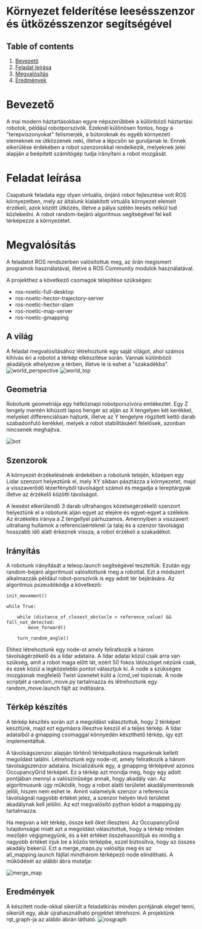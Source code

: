 # Környezet felderítése leesésszenzor és ütközésszenzor segítségével

## Table of contents

1. [Bevezető](#Bevezető)
2. [Feladat leírása](#Feladat-leírása)
3. [Megvalósítás](#Megvalósítás)
4. [Eredmények](#Eredmények)

# Bevezető

A mai modern háztartásokban egyre népszerűbbek a különböző háztartási robotok, például robotporszívók. Ezeknél különösen fontos, hogy a "terepviszonyokat" felismerjék, a bútoroknak és egyéb környezeti elemeknek ne ütközzenek neki, illetve a lépcsőn se guruljanak le. Ennek elkerülése érdekében a robot szenzorokkal rendelkezik, melyeknek jelei alapján a beépített számítógép tudja irányítani a robot mozgását.


# Feladat leírása

Csapatunk feladata egy olyan virtuális, önjáró robot fejlesztése volt ROS környezetben, mely az általunk kialakított virtuális környezet elemeit érzékeli, azok között ütközés, illetve a pálya szélén leesés nélkül tud közlekedni. A robot random-bejáró algoritmus segítségével fel kell térképezze a környezetet.

# Megvalósítás

A feladatot ROS rendszerben valósítottuk meg, az órán megismert programok használatával, illetve a ROS Community modulok használatával.

A projekthez a következő csomagok telepítése szükséges:
* ros-noetic-full-desktop
* ros-noetic-hector-trajectory-server
* ros-noetic-hector-slam
* ros-noetic-map-server
* ros-noetic-gmapping

## A világ
A feladat megvalósításához létrehoztunk egy saját világot, ahol számos kihívás éri a robotot a térkép elkészítése során. Vannak különböző akadályok elhelyezve a térben, illetve le is eshet a "szakadékba".
![world_perspective](./assets/figures/world_perspective.png "A picture of the world in perspective view")
![world_top](./assets/figures/world_top.png "A picture of the world in top view")

## Geometria 
Robotunk geometriája egy hétköznapi robotporszívóra emlékeztet. Egy Z tengely mentén kihúzott lapos henger az alján az X tengelyen két kerékkel, melyeket differenciálisan hajtunk, illetve az Y tengelyre rögzített kettő darab szabadonfutó kerékkel, melyek a robot stabilitásáért felelősek, azonban nincsenek meghajtva. 

![bot](./assets/figures/bot.png " A figure of the bot modell")

## Szenzorok 
A környezet érzékelésének érdekében a robotunk tetején, középen egy Lidar szenzort helyeztünk el, mely XY síkban pásztázza a környezetet, majd a visszaverődő lézerfényből távolságot számol és megadja a tereptárgyak illetve az érzékelő közötti távolságot. 

A leesést elkerülendő 3 darab ultrahangos közelségérzékelő szenzort helyeztünk el a robotunk alján egyet az elejére és egyet-egyet a szélekre. Az érzékelés iránya a Z tengellyel párhuzamos. Amennyiben a visszavert ultrahang hullámok a referenciaértéknél (a talaj és a szenzor távolsága) hosszabb idő alatt érkeznek vissza, a robot érzékeli a szakadékot. 

## Irányítás 
A robotunk irányítását a teleop.launch segítségével teszteltük.
Ezután egy random-bejáró algoritmust valósítottunk meg a robottal. Ezt a módszert alkalmazzák például robot-porszívók is egy adott tér bejárására. Az algoritmus pszeudókódja a következő:
```
init_movement()

while True:
    
    while (distance_of_closest_obstacle > reference_value) && fall_not_detected:
        move_forward()
    
    turn_random_angle()
```
Ehhez létrehoztunk egy node-ot amely feliratkozik a három távolságérzékelő és a lidar adataira. A lidar adatai közül csak arra van szükség, amit a robot maga előtt lát, ezért 50 fokos látószöget nézünk csak, és ezek közül a legközelebbi pontot választjuk ki. A node a szükséges mozgásnak megfelelő Twist üzenetet küld a /cmd_vel topicnak. A node scriptjét a random_move.py tartalmazza és létrehoztunk egy random_move.launch fájlt az indítására. 

## Térkép készítés
A térkép készítés során azt a megoldást választottuk, hogy 2 térképet készítünk, majd ezt egymásra illesztve készül el a teljes térkép. A lidar adataiból a gmapping csomaggal könnyedén készíthető térkép, így ezt implementáltuk. 

A távolságszenzor alapján történő térképalkotásra magunknak kellett megoldást találni. Létrehoztunk egy node-ot, amely feliratkozik a három távolságszenzor adataira. Inicializálunk egy, a gmapping térképével azonos OccupancyGrid térképet. Ez a térkép azt mondja meg, hogy egy adott pontjában mennyi a valószínűsége annak, hogy akadály van. Az algoritmusunk úgy működik, hogy a robot alatti területet akadálymentesnek jelöli, hiszen nem eshet le. Amint valamelyik szenzor a referencia távolságnál nagyobb értéket jelez, a szenzor helyén lévő területet akadálynak kell jelölni. Az ezt megvalósító python kódot a mapping.py tartalmazza. 

Ha megvan a két térkép, össze kell őket illeszteni. Az OccupancyGrid tulajdonságai miatt azt a megoldást választottuk, hogy a térkép minden mezőjén végigmegyünk, és a két értéket összehasonlítjuk és mindig a nagyobb értéket írjuk be a közös térképbe, ezzel biztosítva, hogy az összes akadály bekerül. Ezt a merge_maps.py valósítja meg és az all_mapping.launch fájllal mindhárom térképező node elindítható. A működését az alábbi ábra mutatja: 

![merge_map](./assets/figures/merge_maps.png "A picture of the merge_maps")
 
## Eredmények

A készített node-okkal sikerült a feladatkírás minden pontjának eleget tenni, sikerült egy, akár újrahasználható projektet létrehozni. A projektünk rqt_graph-ja az alábbi ábrán látható. 
![rosgraph](./assets/figures/rosgraph.png "A picture of the rqt_graph")